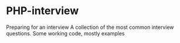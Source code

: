 # PHP-interview
Preparing for an interview
A collection of the most common interview questions. 
Some working code, mostly examples
